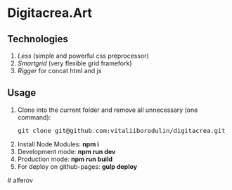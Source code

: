 # Digitacrea.Art

## Technologies

1. *Less* (simple and  powerful css preprocessor)
2. *Smartgrid* (very flexible grid framefork)
3. *Rigger* for concat html and js

## Usage

<ol>
	<li>Clone into the current folder and remove all unnecessary (one command):
		<pre>git clone git@github.com:vitaliiborodulin/digitacrea.git .; rm -rf trunk .gitignore readme.md .git</pre>
	</li>
	<li>Install Node Modules: <strong>npm i</strong></li>
	<li>Development mode: <strong>npm run dev</strong></li>
	<li>Production mode: <strong>npm run build</strong></li>
	<li>For deploy on github-pages: <strong>gulp deploy</strong></li>
</ol># alferov
